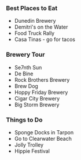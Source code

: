 
### Best Places to Eat
 - Dunedin Brewery
 - Demitri's on the Water
 - Food Truck Rally
 - Casa Tinas - go for tacos

### Brewery Tour
 - Se7nth Sun
 - De Bine
 - Rock Brothers Brewery
 - Brew Dog
 - Hoppy Friday Brewery
 - Cigar City Brewery
 - Big Storm Brewery

### Things to Do
 - Sponge Docks in Tarpon
 - Go to Clearwater Beach
 - Jolly Trolley
 - Hippie Festival
